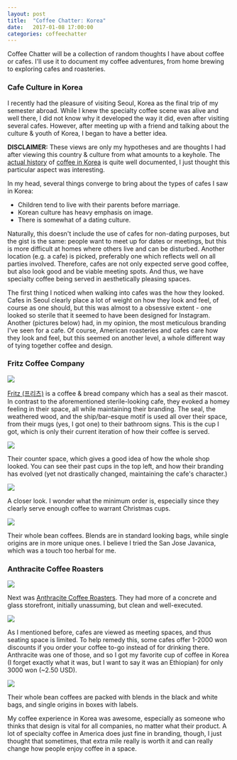 ```yaml
---
layout: post
title:  "Coffee Chatter: Korea"
date:   2017-01-08 17:00:00
categories: coffeechatter
---
```


Coffee Chatter will be a collection of random thoughts I have about coffee or cafes. I'll use it to document my coffee adventures, from home brewing to exploring cafes and roasteries.

### Cafe Culture in Korea

I recently had the pleasure of visiting Seoul, Korea as the final trip of my semester abroad. While I knew the specialty coffee scene was alive and well there, I did not know why it developed the way it did, even after visiting several cafes. However, after meeting up with a friend and talking about the culture & youth of Korea, I began to have a better idea.

**DISCLAIMER:** These views are only my hypotheses and are thoughts I had after viewing this country & culture from what amounts to a keyhole. The [actual history](http://www.perfectdailygrind.com/2015/11/korean-coffee-culture-101-a-timeline/) of [coffee in Korea](https://www.wikiwand.com/en/Coffee_in_Korea) is quite well documented, I just thought this particular aspect was interesting.

In my head, several things converge to bring about the types of cafes I saw in Korea:

  - Children tend to live with their parents before marriage.
  - Korean culture has heavy emphasis on image.
  - There is somewhat of a dating culture.

Naturally, this doesn't include the use of cafes for non-dating purposes, but the gist is the same: people want to meet up for dates or meetings, but this is more difficult at homes where others live and can be disturbed. Another location (e.g. a cafe) is picked, preferably one which reflects well on all parties involved. Therefore, cafes are not only expected serve good coffee, but also look good and be viable meeting spots. And thus, we have specialty coffee being served in aesthetically pleasing spaces.

The first thing I noticed when walking into cafes was the how they looked. Cafes in Seoul clearly place a lot of weight on how they look and feel, of course as one should, but this was almost to a obsessive extent - one looked so sterile that it seemed to have been designed for Instagram. Another (pictures below) had, in my opinion, the most meticulous branding I've seen for a cafe. Of course, American roasteries and cafes care how they look and feel, but this seemed on another level, a whole different way of tying together coffee and design.

### Fritz Coffee Company

![][Fritz-1]

[Fritz (프리츠)](http://fritz.co.kr/) is a coffee & bread company which has a seal as their mascot. In contrast to the aforementioned sterile-looking cafe, they evoked a homey feeling in their space, all while maintaining their branding. The seal, the weathered wood, and the ship/bar-esque motif is used all over their space, from their mugs (yes, I got one) to their bathroom signs. This is the cup I got, which is only their current iteration of how their coffee is served.

![][Fritz-2]

Their counter space, which gives a good idea of how the whole shop looked. You can see their past cups in the top left, and how their branding has evolved (yet not drastically changed, maintaining the cafe's character.)

![][Fritz-3]

A closer look. I wonder what the minimum order is, especially since they clearly serve enough coffee to warrant Christmas cups.

![][Fritz-4]

Their whole bean coffees. Blends are in standard looking bags, while single origins are in more unique ones. I believe I tried the San Jose Javanica, which was a touch too herbal for me.

### Anthracite Coffee Roasters

![][Anthracite-1]

Next was [Anthracite Coffee Roasters](http://www.anthracitecoffee.com). They had more of a concrete and glass storefront, initially unassuming, but clean and well-executed.

![][Anthracite-2]

As I mentioned before, cafes are viewed as meeting spaces, and thus seating space is limited. To help remedy this, some cafes offer 1-2000 won discounts if you order your coffee to-go instead of for drinking there. Anthracite was one of those, and so I got my favorite cup of coffee in Korea (I forget exactly what it was, but I want to say it was an Ethiopian) for only 3000 won (~2.50 USD).

![][Anthracite-3]

Their whole bean coffees are packed with blends in the black and white bags, and single origins in boxes with labels.

My coffee experience in Korea was awesome, especially as someone who thinks that design is vital for all companies, no matter what their product. A lot of specialty coffee in America does just fine in branding, though, I just thought that sometimes, that extra mile really is worth it and can really change how people enjoy coffee in a space.

[Fritz-1]: https://raw.githubusercontent.com/echiou/echiou.github.io-images/master/Coffee-Chatter/Coffee-Chatter-Korea/1.jpg
[Fritz-2]: https://raw.githubusercontent.com/echiou/echiou.github.io-images/master/Coffee-Chatter/Coffee-Chatter-Korea/2.jpg
[Fritz-3]: https://raw.githubusercontent.com/echiou/echiou.github.io-images/master/Coffee-Chatter/Coffee-Chatter-Korea/3.jpg
[Fritz-4]: https://raw.githubusercontent.com/echiou/echiou.github.io-images/master/Coffee-Chatter/Coffee-Chatter-Korea/4.jpg
[Anthracite-1]: https://raw.githubusercontent.com/echiou/echiou.github.io-images/master/Coffee-Chatter/Coffee-Chatter-Korea/5.jpg
[Anthracite-2]: https://raw.githubusercontent.com/echiou/echiou.github.io-images/master/Coffee-Chatter/Coffee-Chatter-Korea/6.jpg
[Anthracite-3]: https://raw.githubusercontent.com/echiou/echiou.github.io-images/master/Coffee-Chatter/Coffee-Chatter-Korea/7.jpg
